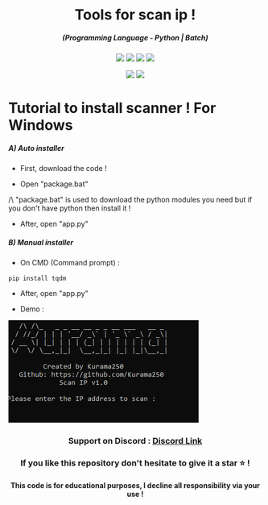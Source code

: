 <h1 align="center">Tools for scan ip !</h1>
<em><h5 align="center">(Programming Language - Python | Batch)</h5></em>

<p align="center">
  <img src="https://img.shields.io/github/stars/Kurama250/Scan_ports">
  <img src="https://img.shields.io/github/license/Kurama250/Scan_ports">
  <img src="https://img.shields.io/github/repo-size/Kurama250/Scan_ports">
  <img src="https://img.shields.io/badge/stability-stable-green">
</p>

<p align="center">
  <img src="https://img.shields.io/pypi/v/pip?label=pip">
  <img src="https://img.shields.io/pypi/v/tqdm?label=tqdm">
</p>

# Tutorial to install scanner ! For Windows

<h5>A) Auto installer</h5>

- First, download the code !

- Open "package.bat"

/\ "package.bat" is used to download the python modules you need but if you don't have python then install it !

- After, open "app.py"

<h5>B) Manual installer</h5>

- On CMD (Command prompt) :

```shell
pip install tqdm
```
- After, open "app.py"

- Demo : 

![alt text](https://github.com/Kurama250/Scan_ports/blob/main/scan.png)

<h3 align="center"><strong>Support on Discord :</strong> <a href="https://discord.gg/6aebQGdDxB">Discord Link</a></3>
<h3 align="center">If you like this repository don't hesitate to give it a star ⭐ !</h3>
<h4 align="center">This code is for educational purposes, I decline all responsibility via your use !</h4>
